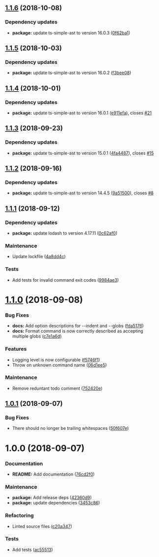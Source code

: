 ## [1.1.6](https://github.com/Alorel/ngx-decorate-preprocessor/compare/1.1.5...1.1.6) (2018-10-08)


### Dependency updates

* **package:** update ts-simple-ast to version 16.0.3 ([0f62ba1](https://github.com/Alorel/ngx-decorate-preprocessor/commit/0f62ba1))

## [1.1.5](https://github.com/Alorel/ngx-decorate-preprocessor/compare/1.1.4...1.1.5) (2018-10-03)


### Dependency updates

* **package:** update ts-simple-ast to version 16.0.2 ([f3bee08](https://github.com/Alorel/ngx-decorate-preprocessor/commit/f3bee08))

## [1.1.4](https://github.com/Alorel/ngx-decorate-preprocessor/compare/1.1.3...1.1.4) (2018-10-01)


### Dependency updates

* **package:** update ts-simple-ast to version 16.0.1 ([e911efa](https://github.com/Alorel/ngx-decorate-preprocessor/commit/e911efa)), closes [#21](https://github.com/Alorel/ngx-decorate-preprocessor/issues/21)

## [1.1.3](https://github.com/Alorel/ngx-decorate-preprocessor/compare/1.1.2...1.1.3) (2018-09-23)


### Dependency updates

* **package:** update ts-simple-ast to version 15.0.1 ([4fa4487](https://github.com/Alorel/ngx-decorate-preprocessor/commit/4fa4487)), closes [#15](https://github.com/Alorel/ngx-decorate-preprocessor/issues/15)

## [1.1.2](https://github.com/Alorel/ngx-decorate-preprocessor/compare/1.1.1...1.1.2) (2018-09-16)


### Dependency updates

* **package:** update ts-simple-ast to version 14.4.5 ([9a51500](https://github.com/Alorel/ngx-decorate-preprocessor/commit/9a51500)), closes [#8](https://github.com/Alorel/ngx-decorate-preprocessor/issues/8)

## [1.1.1](https://github.com/Alorel/ngx-decorate-preprocessor/compare/1.1.0...1.1.1) (2018-09-12)


### Dependency updates

* **package:** update lodash to version 4.17.11 ([0c62af0](https://github.com/Alorel/ngx-decorate-preprocessor/commit/0c62af0))


### Maintenance

* Update lockfile ([4a8dd4c](https://github.com/Alorel/ngx-decorate-preprocessor/commit/4a8dd4c))


### Tests

* Add tests for invalid command exit codes ([9984ae3](https://github.com/Alorel/ngx-decorate-preprocessor/commit/9984ae3))

# [1.1.0](https://github.com/Alorel/ngx-decorate-preprocessor/compare/1.0.1...1.1.0) (2018-09-08)


### Bug Fixes

* **docs:** Add option descriptions for --indent and --globs ([fda5176](https://github.com/Alorel/ngx-decorate-preprocessor/commit/fda5176))
* **docs:** Format command is now correctly described as accepting multiple globs ([c7e1a6d](https://github.com/Alorel/ngx-decorate-preprocessor/commit/c7e1a6d))


### Features

* Logging level is now configurable ([f5746f1](https://github.com/Alorel/ngx-decorate-preprocessor/commit/f5746f1))
* Throw on unknown command name ([06d1ee5](https://github.com/Alorel/ngx-decorate-preprocessor/commit/06d1ee5))


### Maintenance

* Remove reduntant todo comment ([752420e](https://github.com/Alorel/ngx-decorate-preprocessor/commit/752420e))

## [1.0.1](https://github.com/Alorel/ngx-decorate-preprocessor/compare/1.0.0...1.0.1) (2018-09-07)


### Bug Fixes

* There should no longer be trailing whitespaces ([50f607e](https://github.com/Alorel/ngx-decorate-preprocessor/commit/50f607e))

# 1.0.0 (2018-09-07)


### Documentation

* **README:** Add documentation ([76cd2f0](https://github.com/Alorel/ngx-decorate-preprocessor/commit/76cd2f0))


### Maintenance

* **package:** Add release deps ([42360d9](https://github.com/Alorel/ngx-decorate-preprocessor/commit/42360d9))
* **package:** update dependencies ([3453c86](https://github.com/Alorel/ngx-decorate-preprocessor/commit/3453c86))


### Refactoring

* Linted source files ([c20a347](https://github.com/Alorel/ngx-decorate-preprocessor/commit/c20a347))


### Tests

* Add tests ([ac55513](https://github.com/Alorel/ngx-decorate-preprocessor/commit/ac55513))
